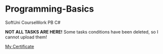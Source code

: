 # Programming-Basics
SoftUni CourseWork PB C#

<b>NOT ALL TASKS ARE HERE!</b> Some tasks conditions have been deleted, so I cannot upload them!

[My Certificate](https://softuni.bg/certificates/details/63351/6099da79)

